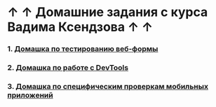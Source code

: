 # ↑ ↑ Домашние задания с курса Вадима Ксендзова ↑ ↑
### **1. [Домашка по тестированию веб-формы](https://docs.google.com/spreadsheets/d/1vEoND85OMpa2FtcBGhetzlC4qP-AlndGZtwKhVPUNzM/edit?usp=sharing)**
### **2. [Домашка по работе с DevTools](https://drive.google.com/file/d/1GRZQCdRbWGzRLMybjRVOGOYm4Ud0cOiq/view?usp=sharing)**
### **3. [Домашка по специфическим проверкам мобильных приложений](https://docs.google.com/spreadsheets/d/1oqOe5TGwFgR51OIp5veXFe6roltT7y0cEkGUB8De9o4/edit?usp=sharing)**

